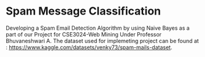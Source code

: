 # Spam Message Classification

Developing a Spam Email Detection Algorithm by using Naive Bayes as a part of our Project for CSE3024-Web Mining Under Professor Bhuvaneshwari A.
The dataset used for implemeting project can be found at : https://www.kaggle.com/datasets/venky73/spam-mails-dataset.
